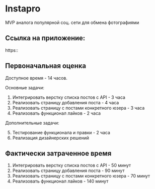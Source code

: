 # Instapro

MVP аналога популярной соц. сети для обмена фотографиями

## Ссылка на приложение:

https::

## Первоначальная оценка

Доступное время - 14 часов.

Основные задачи:

1. Интегрировать верстку списка постов с API - 3 часа
2. Реализовать страницу добавления поста - 4 часа
3. Реализовать страницу с постами конкретного юзера - 3 часа
4. Реализовать функционал лайков - 2 часа

Дополнительные задачи:

5. Тестирование функционала и правки - 2 часа
6. Реализация дизайнерских решений

## Фактически затраченное время

1. Интегрировать верстку списка постов с API - 50 минут
2. Реализовать страницу добавления поста - 90 минут
3. Реализовать страницу с постами конкретного юзера - 70 минут
4. Реализовать функционал лайков - 140 минут
